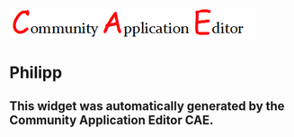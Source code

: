 ![CAE](https://github.com/patricia-cae/frontendComponent-137/blob/gh-pages/img/logo.png)  

Philipp
===================


This widget was automatically generated by the Community Application Editor CAE.  
---------------
